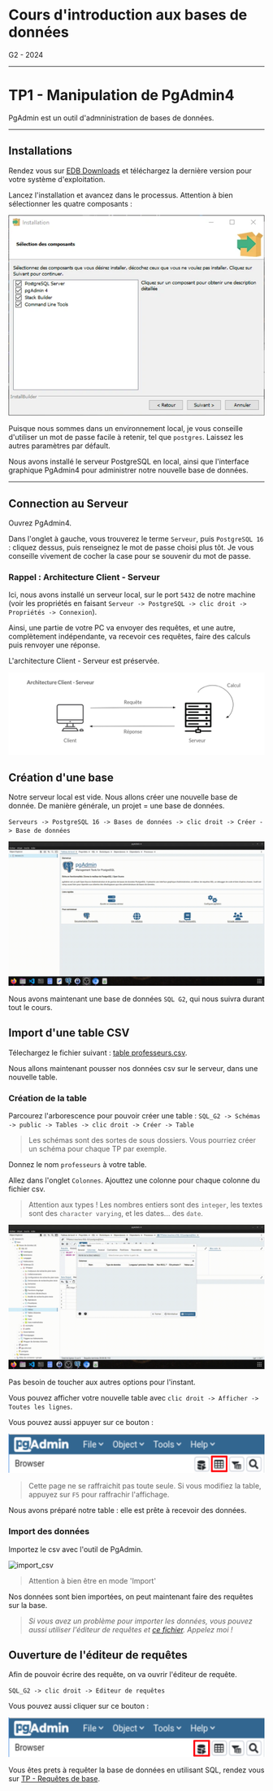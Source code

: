 # Cours d'introduction aux bases de données

G2 - 2024

---

# TP1 - Manipulation de PgAdmin4

PgAdmin est un outil d'admninistration de bases de données.

---

## Installations

Rendez vous sur [EDB Downloads](https://www.enterprisedb.com/downloads/postgres-postgresql-downloads) et téléchargez la dernière version pour votre système d'exploitation.

Lancez l'installation et avancez dans le processus. Attention à bien sélectionner les quatre composants :

![installation_composants](./images/installation_composants.webp)

Puisque nous sommes dans un environnement local, je vous conseille d'utiliser un mot de passe facile à retenir, tel que `postgres`. Laissez les autres paramètres par défault.

Nous avons installé le serveur PostgreSQL en local, ainsi que l'interface graphique PgAdmin4 pour administrer notre nouvelle base de données.

---

## Connection au Serveur

Ouvrez PgAdmin4.

Dans l'onglet à gauche, vous trouverez le terme `Serveur`, puis `PostgreSQL 16` : cliquez dessus, puis renseignez le mot de passe choisi plus tôt. Je vous conseille vivement de cocher la case pour se souvenir du mot de passe.

### Rappel : Architecture Client - Serveur

Ici, nous avons installé un serveur local, sur le port `5432` de notre machine (voir les propriétés en faisant `Serveur -> PostgreSQL -> clic droit -> Propriétés -> Connexion`).

Ainsi, une partie de votre PC va envoyer des requêtes, et une autre, complètement indépendante, va recevoir ces requêtes, faire des calculs puis renvoyer une réponse.

L'architecture Client - Serveur est préservée.

![Schéma Client Serveur](./images/schema_client_serveur.png)

## Création d'une base

Notre serveur local est vide. Nous allons créer une nouvelle base de donnée. De manière générale, un projet = une base de données.

`Serveurs -> PostgreSQL 16 -> Bases de données -> clic droit -> Créer -> Base de données`

![Create Database](./videos/create_database.gif)

Nous avons maintenant une base de données `SQL G2`, qui nous suivra durant tout le cours.

## Import d'une table CSV

Télechargez le fichier suivant : [table professeurs.csv](./data/professeurs.csv).

Nous allons maintenant pousser nos données csv sur le serveur, dans une nouvelle table.

### Création de la table

Parcourez l'arborescence pour pouvoir créer une table :
`SQL_G2 -> Schémas -> public -> Tables -> clic droit -> Créer -> Table`

> Les schémas sont des sortes de sous dossiers. Vous pourriez créer un schéma pour chaque TP par exemple.

Donnez le nom `professeurs` à votre table.

Allez dans l'onglet `Colonnes`. Ajouttez une colonne pour chaque colonne du fichier csv.

> Attention aux types ! Les nombres entiers sont des `integer`, les textes sont des `character varying`, et les dates... des `date`.

![Ajout des colonnes](./videos/columns.gif)

Pas besoin de toucher aux autres options pour l'instant.

Vous pouvez afficher votre nouvelle table avec `clic droit -> Afficher -> Toutes les lignes`.

Vous pouvez aussi appuyer sur ce bouton :

![afficher toutes les lignes](./images/afficher_toutes_les_lignes.png)

> Cette page ne se raffraichit pas toute seule. Si vous modifiez la table, appuyez sur `F5` pour raffrachir l'affichage.

Nous avons préparé notre table : elle est prête à recevoir des données.

### Import des données

Importez le csv avec l'outil de PgAdmin.

![import_csv](./videos/import.gif)

> Attention à bien être en mode 'Import'

Nos données sont bien importées, on peut maintenant faire des requêtes sur la base.

> *Si vous avez un problème pour importer les données, vous pouvez aussi utiliser l'éditeur de requêtes et [ce fichier](./data/professeurs.sql). Appelez moi !*

## Ouverture de l'éditeur de requêtes

Afin de pouvoir écrire des requête, on va ouvrir l'éditeur de requête.

`SQL_G2 -> clic droit -> Editeur de requêtes`

Vous pouvez aussi cliquer sur ce bouton :

![Editeur de requetes](./images/editeur_de_requetes.png)

Vous êtes prets à requêter la base de données en utilisant SQL, rendez vous sur [TP - Requêtes de base](./Requetes_de_base.md).
